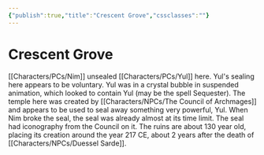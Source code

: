 ```yaml
---
{"publish":true,"title":"Crescent Grove","cssclasses":""}
---
```



# Crescent Grove

[[Characters/PCs/Nim]] unsealed [[Characters/PCs/Yul]] here. Yul's sealing here appears to be voluntary. Yul was in a crystal bubble in suspended animation, which looked to contain Yul (may be the spell Sequester). The temple here was created by [[Characters/NPCs/The Council of Archmages]] and appears to be used to seal away something very powerful, Yul. When Nim broke the seal, the seal was already almost at its time limit. The seal had iconography from the Council on it. The ruins are about 130 year old, placing its creation around the year 217 CE, about 2 years after the death of [[Characters/NPCs/Duessel Sarde]].

